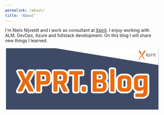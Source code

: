 ```yaml
---
permalink: /about/
title: "About"
---
```


I'm Niels Nijveldt and I work as consultant at [Xpirit](http://www.xpirit.com).
I enjoy working with ALM, DevOps, Azure and fullstack development.
On this blog I will share new things I learned.

[![XPIRT](/assets/images/xprtblog.png)](xpirit)

[xpirit]: https://github.com/OpenCover/opencover